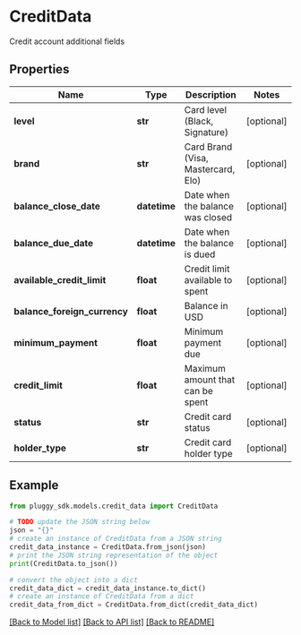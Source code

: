 # CreditData

Credit account additional fields

## Properties

Name | Type | Description | Notes
------------ | ------------- | ------------- | -------------
**level** | **str** | Card level (Black, Signature) | [optional] 
**brand** | **str** | Card Brand (Visa, Mastercard, Elo) | [optional] 
**balance_close_date** | **datetime** | Date when the balance was closed | [optional] 
**balance_due_date** | **datetime** | Date when the balance is dued | [optional] 
**available_credit_limit** | **float** | Credit limit available to spent | [optional] 
**balance_foreign_currency** | **float** | Balance in USD | [optional] 
**minimum_payment** | **float** | Minimum payment due | [optional] 
**credit_limit** | **float** | Maximum amount that can be spent | [optional] 
**status** | **str** | Credit card status | [optional] 
**holder_type** | **str** | Credit card holder type | [optional] 

## Example

```python
from pluggy_sdk.models.credit_data import CreditData

# TODO update the JSON string below
json = "{}"
# create an instance of CreditData from a JSON string
credit_data_instance = CreditData.from_json(json)
# print the JSON string representation of the object
print(CreditData.to_json())

# convert the object into a dict
credit_data_dict = credit_data_instance.to_dict()
# create an instance of CreditData from a dict
credit_data_from_dict = CreditData.from_dict(credit_data_dict)
```
[[Back to Model list]](../README.md#documentation-for-models) [[Back to API list]](../README.md#documentation-for-api-endpoints) [[Back to README]](../README.md)



